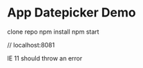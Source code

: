 # App Datepicker Demo

clone repo
npm install
npm start

// localhost:8081

IE 11 should throw an error
